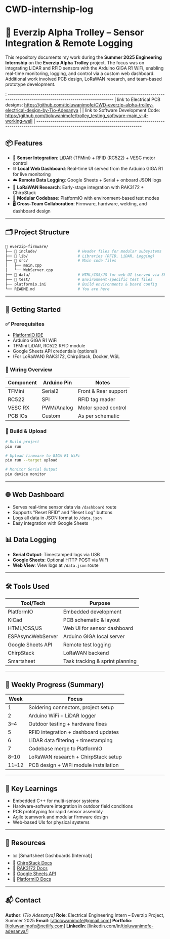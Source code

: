 # CWD-internship-log

# 🚋 Everzip Alpha Trolley – Sensor Integration & Remote Logging

This repository documents my work during the **Summer 2025 Engineering Internship** on the **Everzip Alpha Trolley** project. The focus was on integrating LiDAR and RFID sensors with the Arduino GIGA R1 WiFi, enabling real-time monitoring, logging, and control via a custom web dashboard. Additional work involved PCB design, LoRaWAN research, and team-based prototype development.

: 
                ----------------------------------------------------------------------------------------------------------------------------------
                | link to Electrical PCB designs: https://github.com/tioluwanimofe/CWD-everzip-alpha-trolley-electrical-design-by-Tio-Adesanya    |
                | link to Software Development Code: https://github.com/tioluwanimofe/trolley_testing_software-main_v-4-working-well              |
                ----------------------------------------------------------------------------------------------------------------------------------

## 📦 Features

- 🔧 **Sensor Integration**: LiDAR (TFMini) + RFID (RC522) + VESC motor control
- 🌐 **Local Web Dashboard**: Real-time UI served from the Arduino GIGA R1 for live monitoring
- ☁️ **Remote Data Logging**: Google Sheets + Serial + onboard JSON logs
- 📡 **LoRaWAN Research**: Early-stage integration with RAK3172 + ChirpStack
- 🧠 **Modular Codebase**: PlatformIO with environment-based test modes
- 🖥️ **Cross-Team Collaboration**: Firmware, hardware, welding, and dashboard design

---

## 🗂️ Project Structure

```bash
📁 everzip-firmware/
├── 📂 include/                  # Header files for modular subsystems
├── 📂 lib/                      # Libraries (RFID, LiDAR, Logging)
├── 📂 src/                      # Main code files
│   ├── main.cpp
│   └── WebServer.cpp
├── 📂 data/                     # HTML/CSS/JS for web UI (served via SPIFFS)
├── 📂 test/                     # Environment-specific test files
├── platformio.ini              # Build environments & board config
└── README.md                   # You are here
````

---

## 🚀 Getting Started

### ✅ Prerequisites

* [PlatformIO IDE](https://platformio.org/)
* Arduino GIGA R1 WiFi
* TFMini LiDAR, RC522 RFID module
* Google Sheets API credentials (optional)
* (For LoRaWAN) RAK3172, ChirpStack, Docker, WSL

### 🔌 Wiring Overview

| Component | Arduino Pin | Notes                |
| --------- | ----------- | -------------------- |
| TFMini    | Serial2     | Front & Rear support |
| RC522     | SPI         | RFID tag reader      |
| VESC RX   | PWM/Analog  | Motor speed control  |
| PCB IOs   | Custom      | As per schematic     |

### 🔧 Build & Upload

```bash
# Build project
pio run

# Upload firmware to GIGA R1 WiFi
pio run --target upload

# Monitor Serial Output
pio device monitor
```

---

## 🌐 Web Dashboard

* Serves real-time sensor data via `/dashboard` route
* Supports "Reset RFID" and "Reset Log" buttons
* Logs all data in JSON format to `/data.json`
* Easy integration with Google Sheets

<!-- [dashboard mockup](./assets/dashboard_preview.png) - Add your screenshot -->


## 📊 Data Logging

* **Serial Output**: Timestamped logs via USB
* **Google Sheets**: Optional HTTP POST via WiFi
* **Web View**: View logs at `/data.json` route

---

## 🛠️ Tools Used

| Tool/Tech         | Purpose                         |
| ----------------- | ------------------------------- |
| PlatformIO        | Embedded development            |
| KiCad             | PCB schematic & layout          |
| HTML/CSS/JS       | Web UI for sensor dashboard     |
| ESPAsyncWebServer | Arduino GIGA local server       |
| Google Sheets API | Remote test logging             |
| ChirpStack        | LoRaWAN backend                 |
| Smartsheet        | Task tracking & sprint planning |

---

## 📅 Weekly Progress (Summary)

| Week  | Focus                                 |
| ----- | ------------------------------------- |
| 1     | Soldering connectors, project setup   |
| 2     | Arduino WiFi + LiDAR logger           |
| 3–4   | Outdoor testing + hardware fixes      |
| 5     | RFID integration + dashboard updates  |
| 6     | LiDAR data filtering + timestamping   |
| 7     | Codebase merge to PlatformIO          |
| 8–10  | LoRaWAN research + ChirpStack setup   |
| 11–12 | PCB design + WiFi module installation |

---

## 🧠 Key Learnings

* Embedded C++ for multi-sensor systems
* Hardware-software integration in outdoor field conditions
* PCB prototyping for rapid sensor assembly
* Agile teamwork and modular firmware design
* Web-based UIs for physical systems

---

## 📁 Resources

* 📊 [Smartsheet Dashboards (Internal)]
* 📘 [ChirpStack Docs](https://www.chirpstack.io/)
* 🔗 [RAK3172 Docs](https://docs.rakwireless.com/Product-Categories/WisDuo/RAK3172/)
* 📂 [Google Sheets API](https://developers.google.com/sheets/api)
* 🧰 [PlatformIO Docs](https://docs.platformio.org/)

---

## 📬 Contact

**Author**: *\[Tio Adesanya]*
**Role**: Electrical Engineering Intern – Everzip Project, Summer 2025
**Email**: \[[atioluwanimofe@gmail.com](mailto:atioluwanimofe.com)]
**Portfolio**: \[tioluwanimofe@netlify.com]
**LinkedIn**: \[linkedin.com/in/[tioluwanimofe-adesanya/](https://www.linkedin.com/in/tioluwanimofe-adesanya/)]
